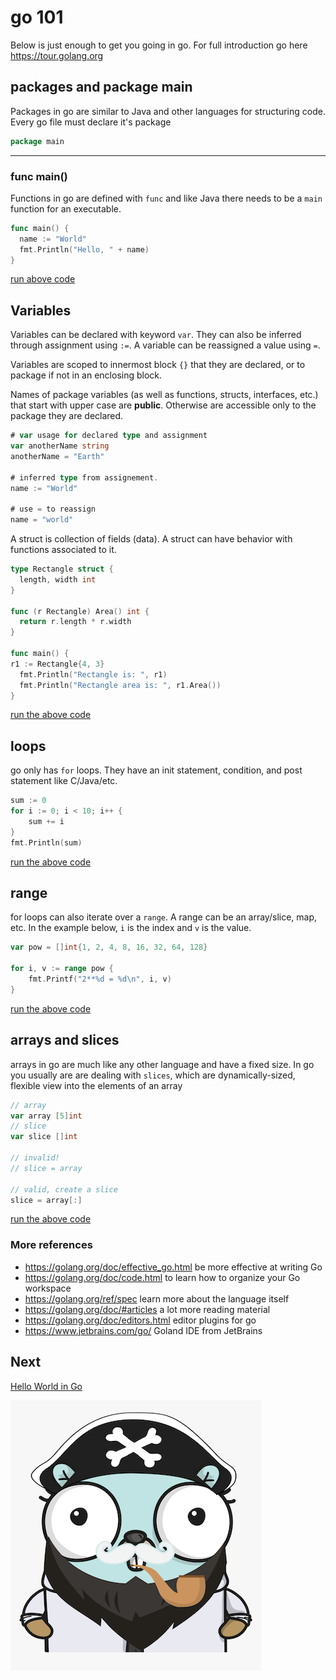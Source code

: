 # go 101

Below is just enough to get you going in go. For full introduction go here <https://tour.golang.org>

## packages and package main

Packages in go are similar to Java and other languages for structuring code. Every go file must declare it's package

```go
package main
```

---

### func main()

Functions in go are defined with `func` and like Java there needs to be a `main` function for an
executable.

```go
func main() {
  name := "World"
  fmt.Println("Hello, " + name)
}
```

[run above code](https://play.golang.org/p/4SRGpQ_Z9Uv)

## Variables

Variables can be declared with keyword `var`. They can also be inferred through assignment using `:=`. A variable
can be reassigned a value using `=`.

Variables are scoped to innermost block `{}` that they are declared, or to package if not in an enclosing block.

Names of package variables (as well as functions, structs, interfaces, etc.) that start with upper case are **public**. Otherwise are accessible only to the package they are declared.

```go
# var usage for declared type and assignment
var anotherName string
anotherName = "Earth"

# inferred type from assignement.
name := "World"

# use = to reassign
name = "world"
```

A struct is collection of fields (data). A struct can have behavior with functions associated to it.

```go
type Rectangle struct {
  length, width int
}

func (r Rectangle) Area() int {
  return r.length * r.width
}

func main() {
r1 := Rectangle{4, 3}
  fmt.Println("Rectangle is: ", r1)
  fmt.Println("Rectangle area is: ", r1.Area())
}
```

[run the above code](https://play.golang.org/p/g4Fs5OLa_ky)

## loops

go only has `for` loops. They have an init statement, condition, and post statement like C/Java/etc. 

```go
sum := 0
for i := 0; i < 10; i++ {
    sum += i
}
fmt.Println(sum)
```

[run the above code](https://play.golang.org/p/Yh8jRtIdbuT)

## range

for loops can also iterate over a `range`. A range can be an array/slice, map, etc. In the example below,
`i` is the index and `v` is the value.

```go
var pow = []int{1, 2, 4, 8, 16, 32, 64, 128}

for i, v := range pow {
    fmt.Printf("2**%d = %d\n", i, v)
}
```

[run the above code](https://play.golang.org/p/H8I7Ok3kHMC)

## arrays and slices

arrays in go are much like any other language and have a fixed size. In go you usually are
are dealing with `slices`, which are dynamically-sized, flexible view into the elements of an array

```go
// array
var array [5]int
// slice
var slice []int

// invalid!
// slice = array

// valid, create a slice
slice = array[:]
```

[run the above code](https://play.golang.org/p/3zibGSuL8tY)

### More references

- <https://golang.org/doc/effective_go.html> be more effective at writing Go
- <https://golang.org/doc/code.html> to learn how to organize your Go workspace
- <https://golang.org/ref/spec> learn more about the language itself
- <https://golang.org/doc/#articles> a lot more reading material
- <https://golang.org/doc/editors.html> editor plugins for go
- <https://www.jetbrains.com/go/> Goland IDE from JetBrains

## Next

[Hello World in Go](go-hello-world.md)

![pirate gopher](images/pirate-gopher.png)